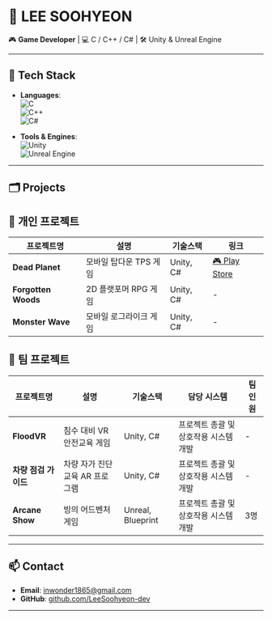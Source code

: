 <!--
**LeeSoohyeon-dev/LeeSoohyeon-dev** is a ✨ _special_ ✨ repository because its `README.md` (this file) appears on your GitHub profile.

Here are some ideas to get you started:

- 🔭 I’m currently working on ...
- 🌱 I’m currently learning ...
- 👯 I’m looking to collaborate on ...
- 🤔 I’m looking for help with ...
- 💬 Ask me about ...
- 📫 How to reach me: ...
- 😄 Pronouns: ...
- ⚡ Fun fact: ...
-->
# 👾 LEE SOOHYEON

🎮 **Game Developer** | 💻 C / C++ / C# | 🛠 Unity & Unreal Engine

---

## 🔧 Tech Stack

- **Languages**:  
  ![C](https://img.shields.io/badge/C-00599C?style=flat&logo=c&logoColor=white)  
  ![C++](https://img.shields.io/badge/C++-00599C?style=flat&logo=c%2B%2B&logoColor=white)  
  ![C#](https://img.shields.io/badge/C%23-239120?style=flat&logo=c-sharp&logoColor=white)

- **Tools & Engines**:  
  ![Unity](https://img.shields.io/badge/Unity-000000?style=flat&logo=unity&logoColor=white)  
  ![Unreal Engine](https://img.shields.io/badge/Unreal-313131?style=flat&logo=unreal-engine&logoColor=white)

---

## 🗂 Projects

## 🔹 개인 프로젝트
| 프로젝트명 | 설명 | 기술스택 | 링크 |
|-----------|------|----------|------|
| **Dead Planet** | 모바일 탑다운 TPS 게임 | Unity, C# | [🎮 Play Store](https://play.google.com/apps/test/RQ3E0j3oMcs/ahAO29uNSZ5ckZ-EFJFLKfMImctu1DdGq84SJde87l9YoZSF2beoEbzw6tvI29oNirLeWvQ-hlFQ3_oGUdT95QeBNf) |
| **Forgotten Woods** | 2D 플랫포머 RPG 게임 | Unity, C# | - |
| **Monster Wave** | 모바일 로그라이크 게임 | Unity, C# | - |

## 🔸 팀 프로젝트
| 프로젝트명 | 설명 | 기술스택 | 담당 시스템 | 팀 인원 |
|-----------|------|----------|------------|---------|
| **FloodVR** | 침수 대비 VR 안전교육 게임 | Unity, C# | 프로젝트 총괄 및 상호작용 시스템 개발 | - |
| **차량 점검 가이드** | 차량 자가 진단 교육 AR 프로그램 | Unity, C# | 프로젝트 총괄 및 상호작용 시스템 개발 | - |
| **Arcane Show** | 빙의 어드벤처 게임 | Unreal, Blueprint | 프로젝트 총괄 및 상호작용 시스템 개발 | 3명 |
---

## 📫 Contact

- **Email**: inwonder1865@gmail.com  
- **GitHub**: [github.com/LeeSoohyeon-dev](https://github.com/LeeSoohyeon-dev)  

---


